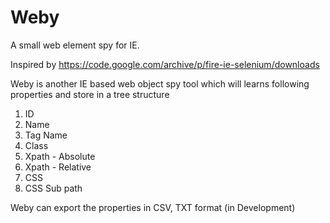# Weby
A small web element spy for IE.

Inspired by https://code.google.com/archive/p/fire-ie-selenium/downloads

Weby is another IE based web object spy tool which will learns following properties and store in a tree structure

1) ID
2) Name
3) Tag Name
4) Class
5) Xpath - Absolute
6) Xpath - Relative
7) CSS
8) CSS Sub path

Weby can export the properties in CSV, TXT format (in Development)
